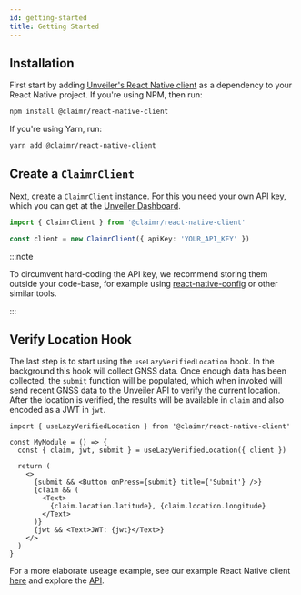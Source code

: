 ```yaml
---
id: getting-started
title: Getting Started
---
```


## Installation

First start by adding [Unveiler's React Native client](https://www.npmjs.com/package/@claimr/react-native-client) as a dependency to your React Native project.
If you're using NPM, then run:

```bash
npm install @claimr/react-native-client
```

If you're using Yarn, run:

```bash
yarn add @claimr/react-native-client
```

## Create a `ClaimrClient`

Next, create a `ClaimrClient` instance. For this you need your own API key, which you can get at the [Unveiler Dashboard][unveiler-dashboard].

```typescript
import { ClaimrClient } from '@claimr/react-native-client'

const client = new ClaimrClient({ apiKey: 'YOUR_API_KEY' })
```

:::note

To circumvent hard-coding the API key, we recommend storing them outside your code-base, for example using [react-native-config][npm-react-native-config] or other similar tools.

:::

## Verify Location Hook

The last step is to start using the `useLazyVerifiedLocation` hook.
In the background this hook will collect GNSS data.
Once enough data has been collected, the `submit` function will be populated, which when invoked will send recent GNSS data to the Unveiler API to verify the current location.
After the location is verified, the results will be available in `claim` and also encoded as a JWT in `jwt`.

```tsx
import { useLazyVerifiedLocation } from '@claimr/react-native-client'

const MyModule = () => {
  const { claim, jwt, submit } = useLazyVerifiedLocation({ client })

  return (
    <>
      {submit && <Button onPress={submit} title={'Submit'} />}
      {claim && (
        <Text>
          {claim.location.latitude}, {claim.location.longitude}
        </Text>
      )}
      {jwt && <Text>JWT: {jwt}</Text>}
    </>
  )
}
```

For a more elaborate useage example, see our example React Native client [here](https://github.com/ClaimR/react-native-client/blob/master/example/src/App.tsx) and explore the [API](/docs/react-native/api).

[unveiler-dashboard]: https://dashboard.unveiler.io
[npm-react-native-config]: https://www.npmjs.com/package/react-native-config
